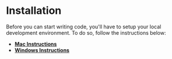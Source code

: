 # Installation

Before you can start writing code, you'll have to setup your local development environment. To do so, follow the instructions below:

* [**Mac Instructions**](/installation/mac.md)
* [**Windows Instructions**](/installation/windows.md)



